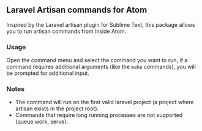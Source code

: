## Laravel Artisan commands for Atom

Inspired by the Laravel artisan plugin for Sublime Text, this package  allows you to run artisan commands from inside Atom.

### Usage

Open the command menu and select the command you want to run, if a command requires additional arguments (like the `make` commands), you will be prompted for additional input.

### Notes

- The command will run on the first valid laravel project (a project where artisan exists in the project root).
- Commands that require long running processes are not supported (queue:work, serve).

